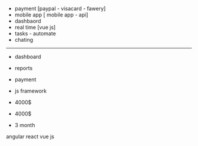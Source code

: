 - payment [paypal - visacard - fawery]
- mobile app [ mobile app - api]
- dashbaord
- real time [vue js]
- tasks - automate 
- chating 



----------------------------------------
 - dashboard
 - reports 
 - payment
 - js framework 


 - 4000$
 - 4000$
 - 3 month


angular 
react 
vue js 